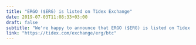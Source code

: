 ```yaml
---
title: "ERGO ($ERG) is listed on Tidex Exchange"
date: 2019-07-03T11:08:33+03:00
draft: false
subtitle: "We're happy to announce that ERGO ($ERG) is listed on Tidex Exchange"
link: "https://tidex.com/exchange/erg/btc"
---
```

